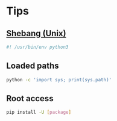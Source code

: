# Tips

## [Shebang (Unix)](https://en.wikipedia.org/wiki/Shebang_(Unix))

```sh
#! /usr/bin/env python3
```

## Loaded paths

```sh
python -c 'import sys; print(sys.path)'
```

## Root access

```sh
pip install -U [package]
```
